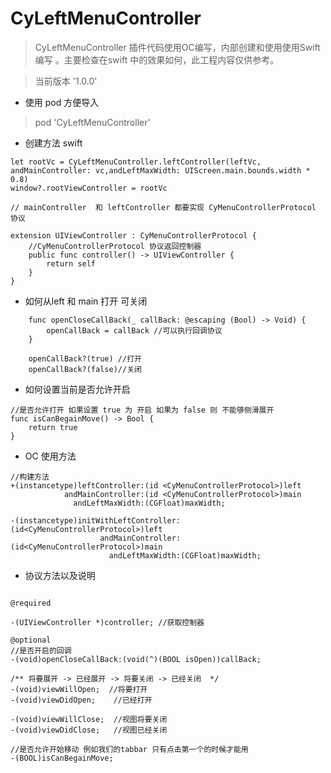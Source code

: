 # CyLeftMenuController
> CyLeftMenuController 插件代码使用OC编写，内部创建和使用使用Swift 编写 。主要检查在swift 中的效果如何，此工程内容仅供参考。

> 当前版本 '1.0.0'

* 使用 pod 方便导入

> pod 'CyLeftMenuController'

* 创建方法 swift 
```
let rootVc = CyLeftMenuController.leftController(leftVc, andMainController: vc,andLeftMaxWidth: UIScreen.main.bounds.width * 0.8)
window?.rootViewController = rootVc

// mainController  和 leftController 都要实现 CyMenuControllerProtocol 协议

extension UIViewController : CyMenuControllerProtocol {
	//CyMenuControllerProtocol 协议返回控制器
	public func controller() -> UIViewController {
		return self
	}
}

```
* 如何从left 和 main 打开 可关闭
```
	func openCloseCallBack(_ callBack: @escaping (Bool) -> Void) {
		openCallBack = callBack //可以执行回调协议
	}

	openCallBack?(true) //打开
	openCallBack?(false)//关闭

```

* 如何设置当前是否允许开启
```
//是否允许打开 如果设置 true 为 开启 如果为 false 则 不能够侧滑展开
func isCanBegainMove() -> Bool {
	return true
}
```

* OC 使用方法

```
//构建方法
+(instancetype)leftController:(id <CyMenuControllerProtocol>)left
			andMainController:(id <CyMenuControllerProtocol>)main
			  andLeftMaxWidth:(CGFloat)maxWidth;

-(instancetype)initWithLeftController:(id<CyMenuControllerProtocol>)left
					andMainController:(id<CyMenuControllerProtocol>)main
					  andLeftMaxWidth:(CGFloat)maxWidth;
```

* 协议方法以及说明
```

@required

-(UIViewController *)controller; //获取控制器

@optional
//是否开启的回调
-(void)openCloseCallBack:(void(^)(BOOL isOpen))callBack;

/** 将要展开 -> 已经展开 -> 将要关闭 -> 已经关闭  */
-(void)viewWillOpen;  //将要打开
-(void)viewDidOpen;    //已经打开

-(void)viewWillClose;  //视图将要关闭
-(void)viewDidClose;   //视图已经关闭

//是否允许开始移动 例如我们的tabbar 只有点击第一个的时候才能用
-(BOOL)isCanBegainMove;
```




